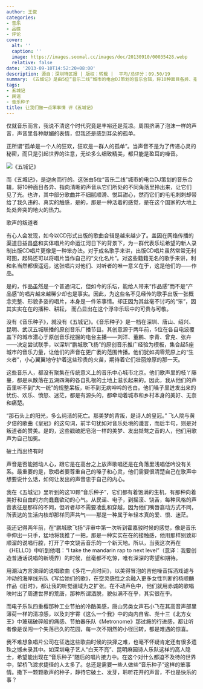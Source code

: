 ```yaml
---
author: 王俊
categories:
- 音乐
- 品碟
- 评论
cover:
  alt: ''
  caption: ''
  image: https://images.soomal.cc/images/doc/20130910/00035428.webp
  relative: false
date: '2013-09-10T14:52:20+08:00'
description: 源自：深圳特区报 | 版权：转载 |  平均/总评分：09.50/19
summary: 《五城记》是由5位“音乐二线”城市的电台DJ策划的音乐合辑，将10种面目各异、指向清晰的声音从它们所处的不同角落里拎出来，让它们见了光。也许，其中部分歌曲并不细腻顺滑、悦耳甜心，然而它们的毛毛刺刺却带给了我久违的、真实的触感，是的，那是一种活着的感觉，是在这个国家的大地上处处奔突的地火的热力……
tags:
- 五城记
- 民谣
- 音乐种子
title: 让我们做一点笨事情 评《五城记》
---
```


仅就音乐而言，我说不清这个时代究竟是丰裕还是荒凉。周围挤满了泡沫一样的声音，声音里各种献媚的表情，但我还是感到耳朵的孤单。

正所谓“孤单是一个人的狂欢，狂欢是一群人的孤单”。当声音不是为了传递心灵的秘密，而只是引起世界的注意，无论多么细致精美，都只能是盈耳的噪音。

![《五城记》](https://images.soomal.cc/images/doc/20130910/00035427_01.webp)





而《五城记》，是逆向而行的。这张由5位“音乐二线”城市的电台DJ策划的音乐合辑，将10种面目各异、指向清晰的声音从它们所处的不同角落里拎出来，让它们见了光。也许，其中部分歌曲并不细腻顺滑、悦耳甜心，然而它们的毛毛刺刺却带给了我久违的、真实的触感，是的，那是一种活着的感觉，是在这个国家的大地上处处奔突的地火的热力。

歌声的叛道者

有心人会发现，如今以CD形式出版的歌曲合辑是越来越少了。盖因在网络传播的渠道日益昌盛和实体唱片的命运江河日下的背景下，为一群代表乐坛希望的新人录制出版CD唱片更像是一种笨办法。对于成名歌手来讲，出版CD唱片虽然常常无利可图，起码还可以将唱片当作自己的“文化名片”。对这些籍籍无名的歌手来讲，利和名当然都很遥远，这张唱片对他们、对听者的唯一意义在于，这是他们的――作品。

是的，作品虽然是一个普通词汇，但如今的乐坛，能给人带来“作品感”而不是“产品感”的唱片越来越稀少却也是事实。因此，为这些名不见经传的歌手出版一张概念完整、形貌多姿的唱片，本身是一件笨事情。却正因为其丝毫不讨巧的“笨”，因其实实在在的播种、耕耘， 而凸显出在这个浮华乐坛中的可贵与可敬。

没有《音乐种子》，就没有《五城记》。《音乐种子》是一档在深圳、唐山、绍兴、昆明、武汉五城联播的原创音乐广播节目。其创意源于两年前，5位在各自电波覆盖下的城市潜心于原创音乐挖掘的电台主播――刘洋、董鹏、李青、曾克、张卉――决定尝试联手，以深圳“鹏城歌飞扬”的原创音乐推广经验为模板，集合起5座城市的音乐力量，让他们的声音在更广袤的范围传播。他们犹如凋零荒原上的“生火者”，小心翼翼地守护着这些珍贵的火苗，期待着它们壮丽燎原的那一天。

这些音乐人，都没有聚集在传统意义上的音乐中心城市北京。他们歌声里的枝丫藤蔓，都是从散落在五湖四海的各自扎根的土地上滋长起来的。因此，我从他们的声音里听不到“大一统”的规整呆板，听不到无病呻吟的苍白。他们嗓子里迸发出来的忧伤、欢乐、愤怒、迷茫，都是有源头的，都牵动着城市和乡村本身的美好、无奈和痛楚。

“那石头上的阳光，多么纯洁的死亡。那美梦的背叛，是诗人的皇冠。” 飞人院与黄夕倍的歌曲《皇冠》的这句词，前半句犹如对音乐处境的谶言，而后半句，则是对叛道者的赞美。是的，这些戳破肥皂泡一样的美梦、发出桀骜之音的人，他们用歌声为自己加冕。

破土而出终有时

声音是否能撼动人心，跟它是在高台之上放声歌唱还是在角落里浅唱低吟没有关系。最重要的是，歌唱者要尊重自己的嗓子和心灵，他们需要很清楚自己在歌声中想要说什么话，如何让发出的声音忠于自己的内心。

我在《五城记》里听到的这10颗“音乐种子”，它们都有着饱满的生机，有那种向着美好和自由的方向蠢蠢欲动的心气。从民谣、电子，到摇滚、饶舌，每种风格的声音表征是那样的不同，但听者却不需要凌乱和穿越，因为他们嘴唇翕动方式不同，所表达的生活内核却那样同声共气――那是一种属于年轻本真的爱、恨、迷茫。

我还记得两年前，在“鹏城歌飞扬”评审中第一次听到霍嘉骏时候的感觉，像是音乐中伸出一只手，猛地将我推了一把，那是一种实实在在的接触感，他用那样别致却顺溜的说唱行腔，打开了中文饶舌音乐的一个新天地。所以，当我这次再在《HELLO》中听到他唱：“I take the mandarin rap to next level”（意译：我要创造普通话说唱的新境界）的时候，丝毫都不吃惊，唯有深深的寄望和期待。

用潮汕方言演绎的说唱歌曲《多花一点时间》，以美得冒泡的吉他噪音挥洒戏谑与冲动的海岸线乐队《写给她们的歌》，在空灵感性之余融入更多女性判断的杨顺麟作品《旧时》，都让我的听觉疆域为之扩张。在不动声色中，他们就用赤诚的歌唱映衬出了周遭世界的荒唐，那种所谓洒脱，貌似满不在乎，其实很在乎。

而电子乐队四重樱那种工业节拍的冷酷美感，唐山另类女声石小飞在其高音声部里薄荷一样的清凉感，以及刘宇霄《这么一个我》中的向内自省、尧十三《北方女王》中玻璃破碎般的痛感、节拍器乐队《Metronome》那过瘾的行进感，都让听者像是误闯一个失落已久的花园，每一次不期然的小径回转，都是难遇的惊喜。

我不难想象唱片公司在征选这些歌曲时候的抉择之难，也毫不怀疑肯定还有很多遗珠之憾未录其中。如深圳电子艺人“白天不亮”、昆明麻园诗人乐队这样的高人隐士，希望能出现在“音乐种子”随后的唱片接力中。在这个对什么都迫不及待的世界中，架桥飞渡求捷径的人太多了。总还是需要一些人做些“音乐种子”这样的笨事情。撒下一颗颗歌声的种子，静待它破土、发芽，聆听花开的声音，不也是快乐的事？